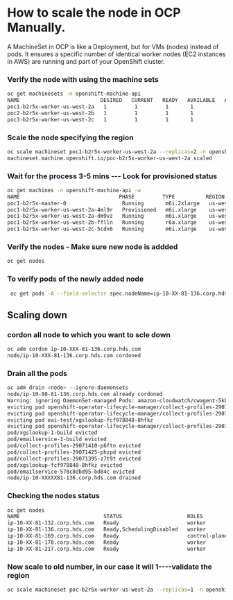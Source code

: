 # How to scale the node in OCP Manually.
A MachineSet in OCP is like a Deployment, but for VMs (nodes) instead of pods.
It ensures a specific number of identical worker nodes (EC2 instances in AWS) are running and part of your OpenShift cluster.

### Verify the node with using the machine sets
```bash
oc get machinesets -n openshift-machine-api
NAME                          DESIRED   CURRENT   READY   AVAILABLE   AGE
poc1-b2r5x-worker-us-west-2a   1         1         1       1           33d
poc2-b2r5x-worker-us-west-2b   1         1         1       1           33d
poc3-b2r5x-worker-us-west-2c   1         1         1       1           33d
```

### Scale the node specifying the region 
```bash
oc scale machineset poc1-b2r5x-worker-us-west-2a --replicas=2 -n openshift-machine-api
machineset.machine.openshift.io/poc-b2r5x-worker-us-west-2a scaled
```

### Wait for the process 3-5 mins --- Look for provisioned status
```bash
oc get machines -n openshift-machine-api -w
NAME                                PHASE         TYPE          REGION      ZONE         AGE
poc1-b2r5x-master-0                  Running       m6i.2xlarge   us-west-2   us-west-2b   33d
poc1-b2r5x-worker-us-west-2a-4ml9r   Provisioned   m6i.xlarge    us-west-2   us-west-2a   40s
poc1-b2r5x-worker-us-west-2a-dm9vz   Running       m6i.xlarge    us-west-2   us-west-2a   33d
poc1-b2r5x-worker-us-west-2b-fflln   Running       r6a.xlarge    us-west-2   us-west-2b   33d
poc1-b2r5x-worker-us-west-2c-5cdx6   Running       m6i.xlarge    us-west-2   us-west-2c   33d
```
### Verify the nodes  - Make sure new node is addded
```bash
oc get nodes
```

### To verify pods of the newly added node
```bash
 oc get pods -A --field-selector spec.nodeName=ip-10-XX-81-136.corp.hds.com -o wide
```

## Scaling down

### cordon all node to which you want to scle down
```bash
oc adm cordon ip-10-XXX-81-136.corp.hds.com
node/ip-10-XXX-81-136.corp.hds.com cordoned
```
### Drain all the pods 
```bash
oc adm drain <node> --ignore-daemonsets
node/ip-10-80-81-136.corp.hds.com already cordoned
Warning: ignoring DaemonSet-managed Pods: amazon-cloudwatch/cwagent-5kblb, amazon-cloudwatch/fluent-bit-l4d4h, eai-test/node-exporter-cjh9q, openshift-cluster-csi-drivers/aws-ebs-csi-driver-node-56hsn, openshift-cluster-node-tuning-operator/tuned-n699g, openshift-dns/dns-default-dfvjw, openshift-dns/node-resolver-h2ws4, openshift-image-registry/node-ca-zmntc, openshift-ingress-canary/ingress-canary-chcvw, openshift-machine-config-operator/machine-config-daemon-47g8v, openshift-monitoring/node-exporter-5gtv6, openshift-multus/multus-4rrhc, openshift-multus/multus-additional-cni-plugins-jf72n, openshift-multus/network-metrics-daemon-gmxnp, openshift-network-diagnostics/network-check-target-6sgjq, openshift-network-operator/iptables-alerter-wcrb9, openshift-ovn-kubernetes/ovnkube-node-5dx4l
evicting pod openshift-operator-lifecycle-manager/collect-profiles-29071425-phzpd
evicting pod openshift-operator-lifecycle-manager/collect-profiles-29071395-z7t9t
evicting pod eai-test/xgslookup-fcf978848-8hfkz
evicting pod openshift-operator-lifecycle-manager/collect-profiles-29071410-p6ftn
pod/xgslookup-1-build evicted
pod/emailservice-1-build evicted
pod/collect-profiles-29071410-p6ftn evicted
pod/collect-profiles-29071425-phzpd evicted
pod/collect-profiles-29071395-z7t9t evicted
pod/xgslookup-fcf978848-8hfkz evicted
pod/emailservice-578c8dbd95-bd84c evicted
node/ip-10-XXXXX81-136.corp.hds.com drained
```

### Checking the nodes status
```bash
oc get nodes
NAME                           STATUS                     ROLES                  AGE   VERSION
ip-10-XX-81-132.corp.hds.com   Ready                      worker                 34d   v1.30.5
ip-10-XX-81-136.corp.hds.com   Ready,SchedulingDisabled   worker                 75m   v1.30.5
ip-10-XX-81-169.corp.hds.com   Ready                      control-plane,master   34d   v1.30.10
ip-10-XX-81-178.corp.hds.com   Ready                      worker                 34d   v1.30.5
ip-10-XX-81-217.corp.hds.com   Ready                      worker                 34d   v1.30.5
```

### Now scale to old number, in our case it will 1----validate the region
```bash
oc scale machineset poc-b2r5x-worker-us-west-2a --replicas=1 -n openshift-machine-api
```

